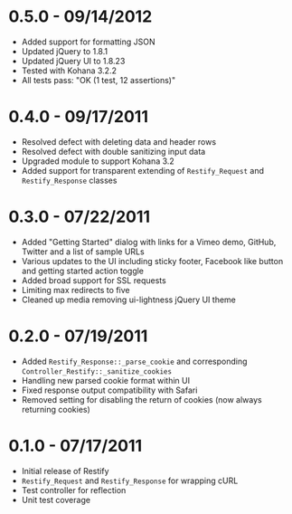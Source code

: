 # 0.5.0 - 09/14/2012

- Added support for formatting JSON
- Updated jQuery to 1.8.1
- Updated jQuery UI to 1.8.23
- Tested with Kohana 3.2.2
- All tests pass: "OK (1 test, 12 assertions)"

# 0.4.0 - 09/17/2011

- Resolved defect with deleting data and header rows
- Resolved defect with double sanitizing input data
- Upgraded module to support Kohana 3.2
- Added support for transparent extending of `Restify_Request` and `Restify_Response` classes

# 0.3.0 - 07/22/2011

- Added "Getting Started" dialog with links for a Vimeo demo, GitHub, Twitter and a list of sample URLs
- Various updates to the UI including sticky footer, Facebook like button and getting started action toggle
- Added broad support for SSL requests
- Limiting max redirects to five
- Cleaned up media removing ui-lightness jQuery UI theme

# 0.2.0 - 07/19/2011

- Added `Restify_Response::_parse_cookie` and corresponding `Controller_Restify::_sanitize_cookies`
- Handling new parsed cookie format within UI
- Fixed response output compatibility with Safari
- Removed setting for disabling the return of cookies (now always returning cookies)

# 0.1.0 - 07/17/2011

- Initial release of Restify
- `Restify_Request` and `Restify_Response` for wrapping cURL
- Test controller for reflection
- Unit test coverage
